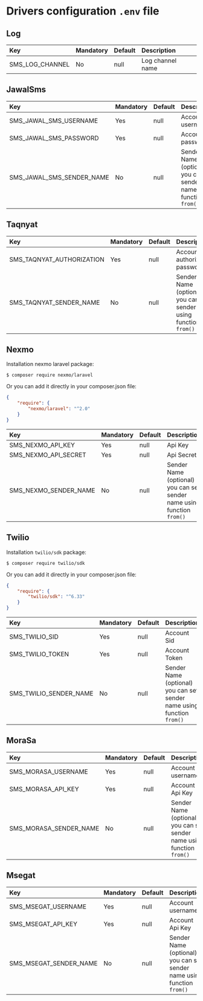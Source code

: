 # Drivers configuration `.env` file

## Log

| Key             | Mandatory | Default | Description      |
| :-------------- | :-------- | :------ | :--------------- |
| SMS_LOG_CHANNEL | No        | null    | Log channel name |

## JawalSms

| Key                       | Mandatory | Default | Description                                                            |
| :------------------------ | :-------- | :------ | :--------------------------------------------------------------------- |
| SMS_JAWAL_SMS_USERNAME    | Yes       | null    | Account username                                                       |
| SMS_JAWAL_SMS_PASSWORD    | Yes       | null    | Account password                                                       |
| SMS_JAWAL_SMS_SENDER_NAME | No        | null    | Sender Name (optional) you can set sender name using function `from()` |

## Taqnyat

| Key                       | Mandatory | Default | Description                                                            |
| :------------------------ | :-------- | :------ | :--------------------------------------------------------------------- |
| SMS_TAQNYAT_AUTHORIZATION | Yes       | null    | Account authorization password                                         |
| SMS_TAQNYAT_SENDER_NAME   | No        | null    | Sender Name (optional) you can set sender name using function `from()` |

## Nexmo

Installation nexmo laravel package:

    $ composer require nexmo/laravel

Or you can add it directly in your composer.json file:

```json
{
    "require": {
        "nexmo/laravel": "^2.0"
    }
}
```

| Key                   | Mandatory | Default | Description                                                            |
| :-------------------- | :-------- | :------ | :--------------------------------------------------------------------- |
| SMS_NEXMO_API_KEY     | Yes       | null    | Api Key                                                                |
| SMS_NEXMO_API_SECRET  | Yes       | null    | Api Secret                                                             |
| SMS_NEXMO_SENDER_NAME | No        | null    | Sender Name (optional) you can set sender name using function `from()` |

## Twilio

Installation `twilio/sdk` package:

    $ composer require twilio/sdk

Or you can add it directly in your composer.json file:

```json
{
    "require": {
        "twilio/sdk": "^6.33"
    }
}
```

| Key                    | Mandatory | Default | Description                                                            |
| :--------------------- | :-------- | :------ | :--------------------------------------------------------------------- |
| SMS_TWILIO_SID         | Yes       | null    | Account Sid                                                            |
| SMS_TWILIO_TOKEN       | Yes       | null    | Account Token                                                          |
| SMS_TWILIO_SENDER_NAME | No        | null    | Sender Name (optional) you can set sender name using function `from()` |

## MoraSa

| Key                    | Mandatory | Default | Description                                                            |
| :--------------------- | :-------- | :------ | :--------------------------------------------------------------------- |
| SMS_MORASA_USERNAME    | Yes       | null    | Account username                                                       |
| SMS_MORASA_API_KEY     | Yes       | null    | Account Api Key                                                        |
| SMS_MORASA_SENDER_NAME | No        | null    | Sender Name (optional) you can set sender name using function `from()` |

## Msegat

| Key                    | Mandatory | Default | Description                                                            |
| :--------------------- | :-------- | :------ | :--------------------------------------------------------------------- |
| SMS_MSEGAT_USERNAME    | Yes       | null    | Account username                                                       |
| SMS_MSEGAT_API_KEY     | Yes       | null    | Account Api Key                                                        |
| SMS_MSEGAT_SENDER_NAME | No        | null    | Sender Name (optional) you can set sender name using function `from()` |

